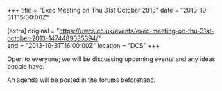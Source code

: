 +++
title = "Exec Meeting on Thu 31st October 2013"
date = "2013-10-31T15:00:00Z"

[extra]
original = "https://uwcs.co.uk/events/exec-meeting-on-thu-31st-october-2013-1474489085394/"    
end = "2013-10-31T16:00:00Z"
location = "DCS"
+++

Open to everyone; we will be discussing upcoming events and any ideas people have.

An agenda will be posted in the forums beforehand.

